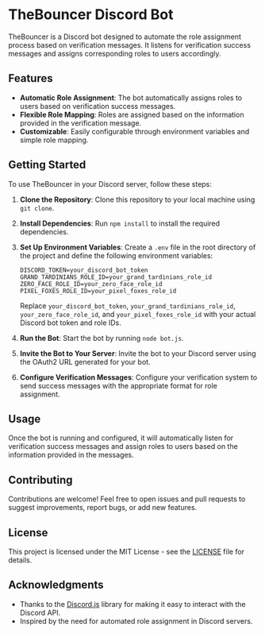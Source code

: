 # TheBouncer Discord Bot

TheBouncer is a Discord bot designed to automate the role assignment process based on verification messages. It listens for verification success messages and assigns corresponding roles to users accordingly.

## Features

- **Automatic Role Assignment**: The bot automatically assigns roles to users based on verification success messages.
- **Flexible Role Mapping**: Roles are assigned based on the information provided in the verification message.
- **Customizable**: Easily configurable through environment variables and simple role mapping.

## Getting Started

To use TheBouncer in your Discord server, follow these steps:

1. **Clone the Repository**: Clone this repository to your local machine using `git clone`.

2. **Install Dependencies**: Run `npm install` to install the required dependencies.

3. **Set Up Environment Variables**: Create a `.env` file in the root directory of the project and define the following environment variables:

   ```
   DISCORD_TOKEN=your_discord_bot_token
   GRAND_TARDINIANS_ROLE_ID=your_grand_tardinians_role_id
   ZERO_FACE_ROLE_ID=your_zero_face_role_id
   PIXEL_FOXES_ROLE_ID=your_pixel_foxes_role_id
   ```

   Replace `your_discord_bot_token`, `your_grand_tardinians_role_id`, `your_zero_face_role_id`, and `your_pixel_foxes_role_id` with your actual Discord bot token and role IDs.

4. **Run the Bot**: Start the bot by running `node bot.js`.

5. **Invite the Bot to Your Server**: Invite the bot to your Discord server using the OAuth2 URL generated for your bot.

6. **Configure Verification Messages**: Configure your verification system to send success messages with the appropriate format for role assignment.

## Usage

Once the bot is running and configured, it will automatically listen for verification success messages and assign roles to users based on the information provided in the messages.

## Contributing

Contributions are welcome! Feel free to open issues and pull requests to suggest improvements, report bugs, or add new features.

## License

This project is licensed under the MIT License - see the [LICENSE](LICENSE) file for details.

## Acknowledgments

- Thanks to the [Discord.js](https://discord.js.org/) library for making it easy to interact with the Discord API.
- Inspired by the need for automated role assignment in Discord servers.

